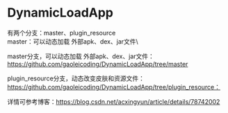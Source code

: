 # DynamicLoadApp
有两个分支：master、plugin_resource\
master：可以动态加载 外部apk、dex、jar文件\

master分支，可以动态加载 外部apk、dex、jar文件：https://github.com/gaoleicoding/DynamicLoadApp/tree/master

plugin_resource分支，动态改变皮肤和资源文件：https://github.com/gaoleicoding/DynamicLoadApp/tree/plugin_resource：

详情可参考博客：https://blog.csdn.net/acxingyun/article/details/78742002
